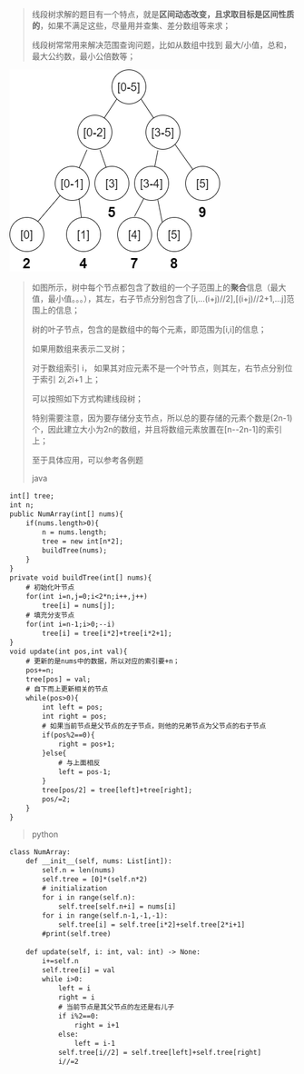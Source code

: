 > 线段树求解的题目有一个特点，就是**区间动态改变，且求取目标是区间性质的**，如果不满足这些，尽量用并查集、差分数组等来求；
>
> 线段树常常用来解决范围查询问题，比如从数组中找到 最大/小值，总和，最大公约数，最小公倍数等；
>
![seg-tree](../../../imgs/segment-tree.png "seg-tree")
>
> 如图所示，树中每个节点都包含了数组的一个子范围上的**聚合**信息（最大值，最小值。。。），其左，右子节点分别包含了[i,...(i+j)//2],[(i+j)//2+1,...j]范围上的信息；
>
>树的叶子节点，包含的是数组中的每个元素，即范围为[i,i]的信息；
>
> 如果用数组来表示二叉树；
>
> 对于数组索引 i， 如果其对应元素不是一个叶节点，则其左，右节点分别位于索引 2*i,2*i+1 上；
> 
> 可以按照如下方式构建线段树；
>
> 特别需要注意，因为要存储分支节点，所以总的要存储的元素个数是(2n-1)个，因此建立大小为2n的数组，并且将数组元素放置在[n--2n-1]的索引上；
>
> 至于具体应用，可以参考各例题
>
> java
>
    int[] tree;
    int n;
    public NumArray(int[] nums){
        if(nums.length>0){
            n = nums.length;
            tree = new int[n*2];
            buildTree(nums);
        }
    }
    private void buildTree(int[] nums){
        # 初始化叶节点
        for(int i=n,j=0;i<2*n;i++,j++)
            tree[i] = nums[j];
        # 填充分支节点
        for(int i=n-1;i>0;--i)
            tree[i] = tree[i*2]+tree[i*2+1];
    }
    void update(int pos,int val){
        # 更新的是nums中的数据，所以对应的索引要+n；
        pos+=n;
        tree[pos] = val;
        # 自下而上更新相关的节点
        while(pos>0){
            int left = pos;
            int right = pos;
            # 如果当前节点是父节点的左子节点，则他的兄弟节点为父节点的右子节点
            if(pos%2==0){
                right = pos+1;
            }else{
                # 与上面相反
                left = pos-1;
            }
            tree[pos/2] = tree[left]+tree[right];
            pos/=2;
        }
    }
>
> python
>
    class NumArray:
        def __init__(self, nums: List[int]):
            self.n = len(nums)
            self.tree = [0]*(self.n*2)
            # initialization
            for i in range(self.n):
                self.tree[self.n+i] = nums[i]
            for i in range(self.n-1,-1,-1):
                self.tree[i] = self.tree[i*2]+self.tree[2*i+1]
            #print(self.tree)
    
        def update(self, i: int, val: int) -> None:
            i+=self.n
            self.tree[i] = val
            while i>0:
                left = i
                right = i
                # 当前节点是其父节点的左还是右儿子
                if i%2==0:
                    right = i+1
                else:
                    left = i-1
                self.tree[i//2] = self.tree[left]+self.tree[right]
                i//=2
